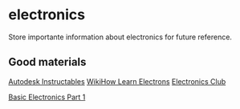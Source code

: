 # electronics
Store importante information about electronics for future reference.

## Good materials

[Autodesk Instructables](https://www.instructables.com/Electronics-for-Absolute-Beginners-Study-Guide/)
[WikiHow Learn Electrons](https://www.wikihow.com/Learn-Electronics)
[Electronics Club](https://electronicsclub.info/study.htm)

[Basic Electronics Part 1](https://www.youtube.com/watch?v=nb4ovfwqup8)
